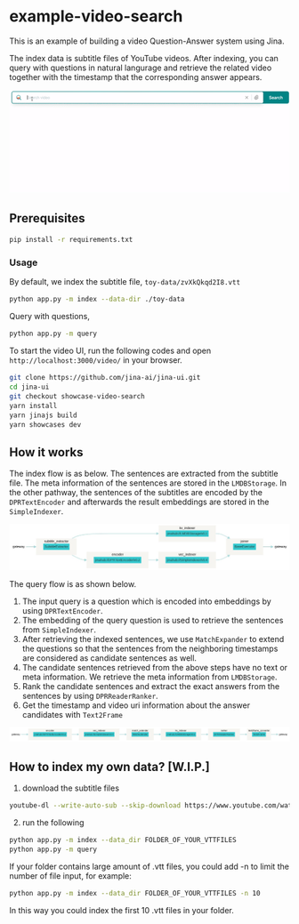 # example-video-search
This is an example of building a video Question-Answer system using Jina.

The index data is subtitle files of YouTube videos. After indexing, you can query with questions in natural langurage and retrieve the related video together with the timestamp that the corresponding answer appears. 

![](.github/demo.gif)

## Prerequisites

```bash
pip install -r requirements.txt
```

### Usage

By default, we index the subtitle file, `toy-data/zvXkQkqd2I8.vtt`

```bash
python app.py -m index --data-dir ./toy-data
```

Query with questions,

```bash
python app.py -m query
```

To start the video UI, run the following codes and open `http://localhost:3000/video/` in your browser.

```bash
git clone https://github.com/jina-ai/jina-ui.git
cd jina-ui
git checkout showcase-video-search
yarn install
yarn jinajs build
yarn showcases dev
```

## How it works

The index flow is as below. The sentences are extracted from the subtitle file. The meta information of the sentences are stored in the `LMDBStorage`. In the other pathway, the sentences of the subtitles are encoded by the `DPRTextEncoder` and afterwards the result embeddings are stored in the `SimpleIndexer`.

![](.github/flow_index.png)

The query flow is as shown below. 

1. The input query is a question which is encoded into embeddings by using `DPRTextEncoder`. 
2. The embedding of the query question is used to retrieve the sentences from `SimpleIndexer`. 
3. After retrieving the indexed sentences, we use `MatchExpander` to extend the questions so that the sentences from the neighboring timestamps are considered as candidate sentences as well.
4. The candidate sentences retrieved from the above steps have no text or meta information. We retrieve the meta information from `LMDBStorage`.
4. Rank the candidate sentences and extract the exact answers from the sentences by using `DPRReaderRanker`. 
5. Get the timestamp and video uri information about the answer candidates with `Text2Frame`

![](.github/flow_query.png)

## How to index my own data? [W.I.P.]

1. download the subtitle files
```bash
youtube-dl --write-auto-sub --skip-download https://www.youtube.com/watch\?v\=zvXkQkqd2I8 -o data/zvXkQkqd2I8
```

2. run the following
```bash
python app.py -m index --data_dir FOLDER_OF_YOUR_VTTFILES
python app.py -m query
```
If your folder contains large amount of .vtt files, you could add -n to limit the number of file input, for example:
```bash
python app.py -m index --data_dir FOLDER_OF_YOUR_VTTFILES -n 10
```
In this way you could index the first 10 .vtt files in your folder.